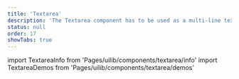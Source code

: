 ```yaml
---
title: 'Textarea'
description: 'The Textarea component has to be used as a multi-line text input control with an unlimited number of characters possible.'
status: null
order: 17
showTabs: true
---
```


import TextareaInfo from 'Pages/uilib/components/textarea/info'
import TextareaDemos from 'Pages/uilib/components/textarea/demos'

<TextareaInfo />
<TextareaDemos />
